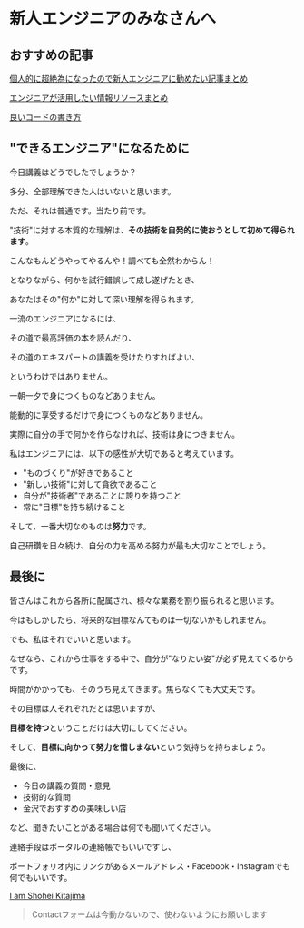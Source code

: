 # 新人エンジニアのみなさんへ

## おすすめの記事

[個人的に超絶為になったので新人エンジニアに勧めたい記事まとめ](https://qiita.com/shimajiri/items/501828dc8d589e214470)

[エンジニアが活用したい情報リソースまとめ](https://qiita.com/EaE/items/eb8f28223c9c2926b44f)

[良いコードの書き方](https://qiita.com/alt_yamamoto/items/25eda376e6b947208996)



## "できるエンジニア"になるために

今日講義はどうでしたでしょうか？

多分、全部理解できた人はいないと思います。

ただ、それは普通です。当たり前です。

"技術"に対する本質的な理解は、**その技術を自発的に使おうとして初めて得られます**。

こんなもんどうやってやるんや！調べても全然わからん！

となりながら、何かを試行錯誤して成し遂げたとき、

あなたはその"何か"に対して深い理解を得られます。

一流のエンジニアになるには、

その道で最高評価の本を読んだり、

その道のエキスパートの講義を受けたりすればよい、

というわけではありません。

一朝一夕で身につくものなどありません。

能動的に享受するだけで身につくものなどありません。

実際に自分の手で何かを作らなければ、技術は身につきません。



私はエンジニアには、以下の感性が大切であると考えています。

- "ものづくり"が好きであること
- "新しい技術"に対して貪欲であること
- 自分が"技術者"であることに誇りを持つこと
- 常に"目標"を持ち続けること

そして、一番大切なのものは**努力**です。

自己研鑽を日々続け、自分の力を高める努力が最も大切なことでしょう。



## 最後に

皆さんはこれから各所に配属され、様々な業務を割り振られると思います。

今はもしかしたら、将来的な目標なんてものは一切ないかもしれません。

でも、私はそれでいいと思います。

なぜなら、これから仕事をする中で、自分が"なりたい姿"が必ず見えてくるからです。

時間がかかっても、そのうち見えてきます。焦らなくても大丈夫です。

その目標は人それぞれだとは思いますが、

**目標を持つ**ということだけは大切にしてください。

そして、**目標に向かって努力を惜しまない**という気持ちを持ちましょう。



最後に、

- 今日の講義の質問・意見
- 技術的な質問
- 金沢でおすすめの美味しい店

など、聞きたいことがある場合は何でも聞いてください。

連絡手段はポータルの連絡帳でもいいですし、

ポートフォリオ内にリンクがあるメールアドレス・Facebook・Instagramでも何でもいいです。

[I am Shohei Kitajima](https://sh-kitajima.github.io/portfolio)

> Contactフォームは今動かないので、使わないようにお願いします

